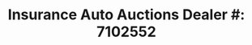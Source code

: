 ---
title: "Insurance Auto Auctions Dealer #: 7102552"
url: /cicero/insurance-auto-auctions-dealer-7102552/
shop: Auktionshaus
---